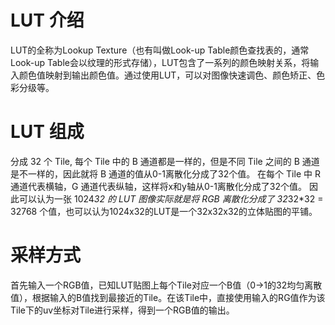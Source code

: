 # LUT 介绍
LUT的全称为Lookup Texture（也有叫做Look-up Table颜色查找表的，通常Look-up Table会以纹理的形式存储），LUT包含了一系列的颜色映射关系，将输入颜色值映射到输出颜色值。通过使用LUT，可以对图像快速调色、颜色矫正、色彩分级等。

# LUT 组成
分成 32 个 Tile, 每个 Tile 中的 B 通道都是一样的，但是不同 Tile 之间的 B 通道是不一样的，因此就将 B 通道的值从0-1离散化分成了32个值。
在每个 Tile 中 R 通道代表横轴，G 通道代表纵轴，这样将x和y轴从0-1离散化分成了32个值。
因此可以认为一张 1024*32 的 LUT 图像实际就是将 RGB 离散化分成了 32*32*32 = 32768 个值，也可以认为1024x32的LUT是一个32x32x32的立体贴图的平铺。

# 采样方式
首先输入一个RGB值，已知LUT贴图上每个Tile对应一个B值（0->1的32均匀离散值），根据输入的B值找到最接近的Tile。在该Tile中，直接使用输入的RG值作为该Tile下的uv坐标对Tile进行采样，得到一个RGB值的输出。